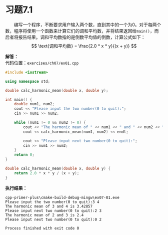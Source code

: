# 习题7.1

&emsp;&emsp;编写一个程序，不断要求用户输入两个数，直到其中的一个为0。对于每两个数，程序将使用一个函数来计算它们的调和平均数，并将结果返回给`main()`，而后者将报告结果。调和平均数指的是倒数平均值的倒数，计算公式如下：
$$
\text{调和平均数} = \frac{2.0 * x * y}{(x + y)}
$$

**解答：**  
代码位置：`exercises/ch07/ex01.cpp`
```c++
#include <iostream>

using namespace std;

double calc_harmonic_mean(double x, double y);

int main() {
    double num1, num2;
    cout << "Please input the two number(0 to quit):";
    cin >> num1 >> num2;

    while (num1 != 0 && num2 != 0) {
        cout << "The harmonic mean of " << num1 << " and " << num2 << " is ";
        cout << calc_harmonic_mean(num1, num2) << endl;

        cout << "Please input next two number(0 to quit):";
        cin >> num1 >> num2;
    }
    return 0;
}

double calc_harmonic_mean(double x, double y) {
    return 2.0 * x * y / (x + y);
}
```

**执行结果：**  
```
cpp-primer-plus\cmake-build-debug-mingw\ex07-01.exe
Please input the two number(0 to quit):3 4
The harmonic mean of 3 and 4 is 3.42857
Please input next two number(0 to quit):2 3
The harmonic mean of 2 and 3 is 2.4
Please input next two number(0 to quit):0 2

Process finished with exit code 0
```